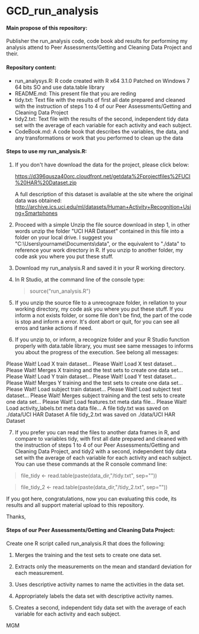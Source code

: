 GCD_run_analysis
================

#### Main propose of this repository: 

Publisher the run_analysis code, code book abd results for performing my analysis attend to Peer Assessments/Getting and Cleaning Data Project and their.

#### Repository content:
* run_analysys.R: R code created with R x64 3.1.0 Patched on Windows 7 64 bits SO and use data.table library
* README.md: This present file that you are reding
* tidy.txt: Text file with the results of first all date prepared and cleaned with the instruction of steps 1 to 4 of our Peer Assessments/Getting and Cleaning Data Project
* tidy2.txt:  Text file with the results of the second, independent tidy data set with the average of each variable for each activity and each subject.
* CodeBook.md: A code book that describes the variables, the data, and any transformations or work that you performed to clean up the data

#### Steps to use my run_analysis.R:

1.  If you don't have download the data for the project, please click below: 

    https://d396qusza40orc.cloudfront.net/getdata%2Fprojectfiles%2FUCI%20HAR%20Dataset.zip 

    A full description of this dataset is available at the site where the original data was obtained:
    http://archive.ics.uci.edu/ml/datasets/Human+Activity+Recognition+Using+Smartphones  

2. 	Proceed with a simple Unzip the file source download in step 1, in other words unzip the folder "UCI HAR Dataset" contained in this file into a folder on your local drive. I suggest you "C:\Users\yourname\Documents\data\", or the equivalent to "./data" to reference your work directory in R. If you unzip to another folder, my code ask you where you put these stuff. 

3.  Download my run_analysis.R and saved it in your R working directory.

4.  In R Studio, at the command line of the console type: 
    > source("run_analysis.R")  

5. If you unzip the source file to a unrecognaze folder, in rellation to your working directory, my code ask you where you put these stuff. If you inform a not exists folder, or some file don't be find, the part of the code is stop and inform a error. It's dont abort or quit, for you can see all erros and tanke actions if need.

6. If you unzip to, or inform, a recognize folder and your R Studio function properly with data.table library, you must see same messages to informs you about the progress of the execution. See belong all messages:
 
  Please Wait! Load X train dataset...
  Please Wait! Load X test dataset...
  Please Wait! Merges X training and the test sets to create one data set...
  Please Wait! Load Y train dataset...
  Please Wait! Load Y test dataset...
  Please Wait! Merges Y training and the test sets to create one data set...
  Please Wait! Load subject train dataset...
  Please Wait! Load subject test dataset...
  Please Wait! Merges subject training and the test sets to create one data set...
  Please Wait! Load features.txt meta data file...
  Please Wait! Load activity_labels.txt meta data file...
  A file tidy.txt was saved on  ./data/UCI HAR Dataset
  A file tidy_2.txt was saved on  ./data/UCI HAR Dataset

7. If you prefer you can read the files to another data frames in R, and compare to variables tidy, with first all date prepared and cleaned with the instruction of steps 1 to 4 of our Peer Assessments/Getting and Cleaning Data Project, and tidy2 with a second, independent tidy data set with the average of each variable for each activity and each subject. You can use these commands at the R console command line:
  > file_tidy <- read.table(paste(data_dir,"/tidy.txt", sep=""))
  
  > file_tidy_2 <- read.table(paste(data_dir,"/tidy_2.txt", sep=""))
 
If you got here, congratulations, now you can evaluating this code, its results and all support material upload to this repository.

Thanks,

#### Steps of our Peer Assessments/Getting and Cleaning Data Project:
Create one R script called run_analysis.R that does the following:

1.  Merges the training and the test sets to create one data set. 

2.  Extracts only the measurements on the mean and standard deviation for each measurement. 

3.  Uses descriptive activity names to name the activities in the data set.

4.  Appropriately labels the data set with descriptive activity names. 

6.  Creates a second, independent tidy data set with the average of each variable for each activity and each subject. 

MGM

